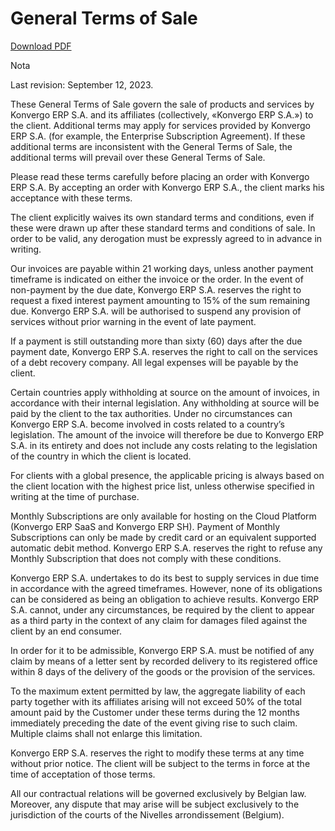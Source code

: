 # General Terms of Sale

[Download PDF](https://www.odoo.com/documentation/16.0/terms_of_sale.pdf)

<div class="alert alert-primary">
<p class="alert-title">
Nota</p><p>Last revision: September 12, 2023.</p>
</div>

These General Terms of Sale govern the sale of products and services by Konvergo ERP
S.A. and its affiliates (collectively, «Konvergo ERP S.A.») to the client. Additional
terms may apply for services provided by Konvergo ERP S.A. (for example, the
Enterprise Subscription Agreement). If these additional terms are inconsistent
with the General Terms of Sale, the additional terms will prevail over these
General Terms of Sale.

Please read these terms carefully before placing an order with Konvergo ERP S.A. By
accepting an order with Konvergo ERP S.A., the client marks his acceptance with these
terms.

The client explicitly waives its own standard terms and conditions, even if
these were drawn up after these standard terms and conditions of sale. In
order to be valid, any derogation must be expressly agreed to in advance in
writing.

Our invoices are payable within 21 working days, unless another payment
timeframe is indicated on either the invoice or the order. In the event of
non-payment by the due date, Konvergo ERP S.A. reserves the right to request a fixed
interest payment amounting to 15% of the sum remaining due. Konvergo ERP S.A. will be
authorised to suspend any provision of services without prior warning in the
event of late payment.

If a payment is still outstanding more than sixty (60) days after the due
payment date, Konvergo ERP S.A. reserves the right to call on the services of a debt
recovery company. All legal expenses will be payable by the client.

Certain countries apply withholding at source on the amount of invoices, in
accordance with their internal legislation. Any withholding at source will be
paid by the client to the tax authorities. Under no circumstances can Konvergo ERP
S.A. become involved in costs related to a country’s legislation. The amount
of the invoice will therefore be due to Konvergo ERP S.A. in its entirety and does not
include any costs relating to the legislation of the country in which the
client is located.

For clients with a global presence, the applicable pricing is always based on
the client location with the highest price list, unless otherwise specified in
writing at the time of purchase.

Monthly Subscriptions are only available for hosting on the Cloud Platform
(Konvergo ERP SaaS and Konvergo ERP SH). Payment of Monthly Subscriptions can only be made by
credit card or an equivalent supported automatic debit method. Konvergo ERP S.A.
reserves the right to refuse any Monthly Subscription that does not comply
with these conditions.

Konvergo ERP S.A. undertakes to do its best to supply services in due time in
accordance with the agreed timeframes. However, none of its obligations can be
considered as being an obligation to achieve results. Konvergo ERP S.A. cannot, under
any circumstances, be required by the client to appear as a third party in the
context of any claim for damages filed against the client by an end consumer.

In order for it to be admissible, Konvergo ERP S.A. must be notified of any claim by
means of a letter sent by recorded delivery to its registered office within 8
days of the delivery of the goods or the provision of the services.

To the maximum extent permitted by law, the aggregate liability of each party
together with its affiliates arising will not exceed 50% of the total amount
paid by the Customer under these terms during the 12 months immediately
preceding the date of the event giving rise to such claim. Multiple claims
shall not enlarge this limitation.

Konvergo ERP S.A. reserves the right to modify these terms at any time without prior
notice. The client will be subject to the terms in force at the time of
acceptation of those terms.

All our contractual relations will be governed exclusively by Belgian law.
Moreover, any dispute that may arise will be subject exclusively to the
jurisdiction of the courts of the Nivelles arrondissement (Belgium).

